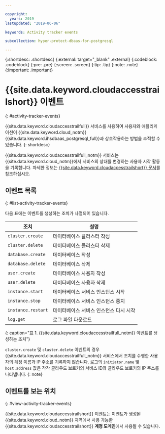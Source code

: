 ```yaml
---

copyright:
  years: 2019
lastupdated: "2019-06-06"

keywords: Activity tracker events

subcollection: hyper-protect-dbaas-for-postgresql

---
```


{:shortdesc: .shortdesc}
{:external: target="_blank" .external}
{:codeblock: .codeblock}
{:pre: .pre}
{:screen: .screen}
{:tip: .tip}
{:note: .note}
{:important: .important}

# {{site.data.keyword.cloudaccesstrailshort}} 이벤트
{: #activity-tracker-events}

{{site.data.keyword.cloudaccesstrailfull}} 서비스를 사용하여 사용자와 애플리케이션이 {{site.data.keyword.cloud_notm}} {{site.data.keyword.ihsdbaas_postgresql_full}}과 상호작용하는 방법을 추적할 수 있습니다.
{: shortdesc}

{{site.data.keyword.cloudaccesstrailfull_notm}} 서비스는 {{site.data.keyword.cloud_notm}}에서 서비스의 상태를 변경하는 사용자 시작 활동을 기록합니다. 자세한 정보는 [{{site.data.keyword.cloudaccesstrailshort}} 문서](/docs/services/Activity-Tracker-with-LogDNA?topic=logdnaat-getting-started)를 참조하십시오.

## 이벤트 목록
{: #list-activity-tracker-events}

다음 표에는 이벤트를 생성하는 조치가 나열되어 있습니다.

| 조치                 |설명                               |
| ---------------------- | ----------------------------------------- |
| `cluster.create` | 데이터베이스 클러스터 작성                 |
| `cluster.delete` | 데이터베이스 클러스터 삭제                 |
| `database.create` | 데이터베이스 작성                  |
| `database.delete` |  데이터베이스 삭제                  |
| `user.create`     | 데이터베이스 사용자 작성                    |
| `user.delete`     | 데이터베이스 사용자 삭제                    |
| `instance.start` | 데이터베이스 서비스 인스턴스 시작         |
| `instance.stop`  | 데이터베이스 서비스 인스턴스 중지          |
| `instance.restart`  | 데이터베이스 서비스 인스턴스 다시 시작          |
| `log.get`       | 로그 파일 다운로드 |
{: caption="표 1. {{site.data.keyword.cloudaccesstrailfull_notm}} 이벤트를 생성하는 조치"}

`cluster.create` 및 `cluster.delete` 이벤트의 경우 {{site.data.keyword.cloudaccesstrailfull_notm}} 서비스에서 조치를 수행한 사용자의 계정 이름과 IP 주소를 기록하지 않습니다. 로그의 `initiator.name` 및 `host.address` 값은 각각 클라우드 브로커의 서비스 ID와 클라우드 브로커의 IP 주소를 나타냅니다.
{: note}

## 이벤트를 보는 위치
{: #view-activity-tracker-events}

<!-- Option 2: Add the following sentence if your service sends events to the account domain. -->

{{site.data.keyword.cloudaccesstrailshort}} 이벤트는 이벤트가 생성된 {{site.data.keyword.cloud_notm}} 지역에서 사용 가능한 {{site.data.keyword.cloudaccesstrailshort}} **계정 도메인**에서 사용될 수 있습니다.
